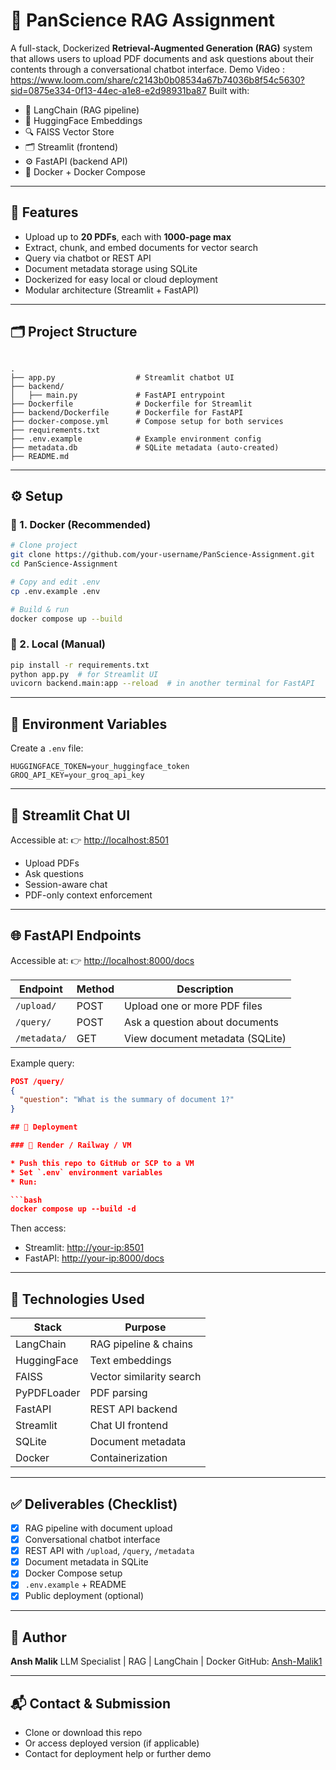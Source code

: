 ﻿
# 🚀 PanScience RAG Assignment

A full-stack, Dockerized **Retrieval-Augmented Generation (RAG)** system that allows users to upload PDF documents and ask questions about their contents through a conversational chatbot interface.
Demo Video : https://www.loom.com/share/c2143b0b08534a67b74036b8f54c5630?sid=0875e334-0f13-44ec-a1e8-e2d98931ba87
Built with:
- 🧠 LangChain (RAG pipeline)
- 🤖 HuggingFace Embeddings
- 🔍 FAISS Vector Store
- 🗂️ Streamlit (frontend)
- ⚙️ FastAPI (backend API)
- 🐳 Docker + Docker Compose

---

## 📌 Features

- Upload up to **20 PDFs**, each with **1000-page max**
- Extract, chunk, and embed documents for vector search
- Query via chatbot or REST API
- Document metadata storage using SQLite
- Dockerized for easy local or cloud deployment
- Modular architecture (Streamlit + FastAPI)

---

## 🗂️ Project Structure

```

.
├── app.py                  # Streamlit chatbot UI
├── backend/
│   ├── main.py             # FastAPI entrypoint
├── Dockerfile              # Dockerfile for Streamlit
├── backend/Dockerfile      # Dockerfile for FastAPI
├── docker-compose.yml      # Compose setup for both services
├── requirements.txt
├── .env.example            # Example environment config
├── metadata.db             # SQLite metadata (auto-created)
├── README.md

````

---

## ⚙️ Setup

### 🐳 1. Docker (Recommended)

```bash
# Clone project
git clone https://github.com/your-username/PanScience-Assignment.git
cd PanScience-Assignment

# Copy and edit .env
cp .env.example .env

# Build & run
docker compose up --build
````

### 🔌 2. Local (Manual)

```bash
pip install -r requirements.txt
python app.py  # for Streamlit UI
uvicorn backend.main:app --reload  # in another terminal for FastAPI
```

---

## 📄 Environment Variables

Create a `.env` file:

```
HUGGINGFACE_TOKEN=your_huggingface_token
GROQ_API_KEY=your_groq_api_key
```

---

## 💬 Streamlit Chat UI

Accessible at:
👉 [http://localhost:8501](http://localhost:8501)

* Upload PDFs
* Ask questions
* Session-aware chat
* PDF-only context enforcement

---

## 🌐 FastAPI Endpoints

Accessible at:
👉 [http://localhost:8000/docs](http://localhost:8000/docs)

| Endpoint     | Method | Description                     |
| ------------ | ------ | ------------------------------- |
| `/upload/`   | POST   | Upload one or more PDF files    |
| `/query/`    | POST   | Ask a question about documents  |
| `/metadata/` | GET    | View document metadata (SQLite) |

Example query:

```json
POST /query/
{
  "question": "What is the summary of document 1?"
}

## 🧱 Deployment

### 📍 Render / Railway / VM

* Push this repo to GitHub or SCP to a VM
* Set `.env` environment variables
* Run:

```bash
docker compose up --build -d
```

Then access:

* Streamlit: [http://your-ip:8501](http://your-ip:8501)
* FastAPI: [http://your-ip:8000/docs](http://your-ip:8000/docs)

---

## 🧠 Technologies Used

| Stack       | Purpose                  |
| ----------- | ------------------------ |
| LangChain   | RAG pipeline & chains    |
| HuggingFace | Text embeddings          |
| FAISS       | Vector similarity search |
| PyPDFLoader | PDF parsing              |
| FastAPI     | REST API backend         |
| Streamlit   | Chat UI frontend         |
| SQLite      | Document metadata        |
| Docker      | Containerization         |

---

## ✅ Deliverables (Checklist)

* [x] RAG pipeline with document upload
* [x] Conversational chatbot interface
* [x] REST API with `/upload`, `/query`, `/metadata`
* [x] Document metadata in SQLite
* [x] Docker Compose setup
* [x] `.env.example` + README
* [x] Public deployment (optional)

---

## 🙌 Author

**Ansh Malik**
LLM Specialist | RAG | LangChain | Docker
GitHub: [Ansh-Malik1](https://github.com/Ansh-Malik1)

---

## 📬 Contact & Submission

* Clone or download this repo
* Or access deployed version (if applicable)
* Contact for deployment help or further demo

